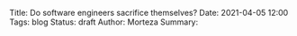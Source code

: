 Title: Do software engineers sacrifice themselves?
Date: 2021-04-05 12:00
Tags: blog
Status: draft
Author: Morteza
Summary: 


